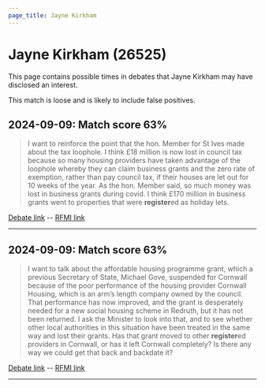 ```yaml
---
page_title: Jayne Kirkham
---
```


# Jayne Kirkham  (26525)

This page contains possible times in debates that Jayne Kirkham may have disclosed an interest.

This match is loose and is likely to include false positives. 



## 2024-09-09: Match score 63%

>I want to reinforce the point that the hon. Member for St Ives made about the tax loophole. I think £18 million is now lost in council tax because so many housing providers have taken advantage of the loophole whereby they can claim business grants and the zero rate of exemption, rather than pay council tax, if their houses are let out for 10 weeks of the year. As the hon. Member said, so much money was lost in business grants during covid. I think £170 million in business grants went to properties that were **register**ed as holiday lets.

[Debate link](https://www.theyworkforyou.com/debates/?id=2024-09-09b.670.0)  --  [RFMI link](https://www.theyworkforyou.com/mp/26525/register)


---



## 2024-09-09: Match score 63%

>I want to talk about the affordable housing programme grant, which a previous Secretary of State, Michael Gove, suspended for Cornwall because of the poor performance of the housing provider Cornwall Housing, which is an arm’s length company owned by the council. That performance has now improved, and the grant is desperately needed for a new social housing scheme in Redruth, but it has not been returned. I ask the Minister to look into that, and to see whether other local authorities in this situation have been treated in the same way and lost their grants. Has that grant moved to other **register**ed providers in Cornwall, or has it left Cornwall completely? Is there any way we could get that back and backdate it?

[Debate link](https://www.theyworkforyou.com/debates/?id=2024-09-09b.668.0)  --  [RFMI link](https://www.theyworkforyou.com/mp/26525/register)


---

